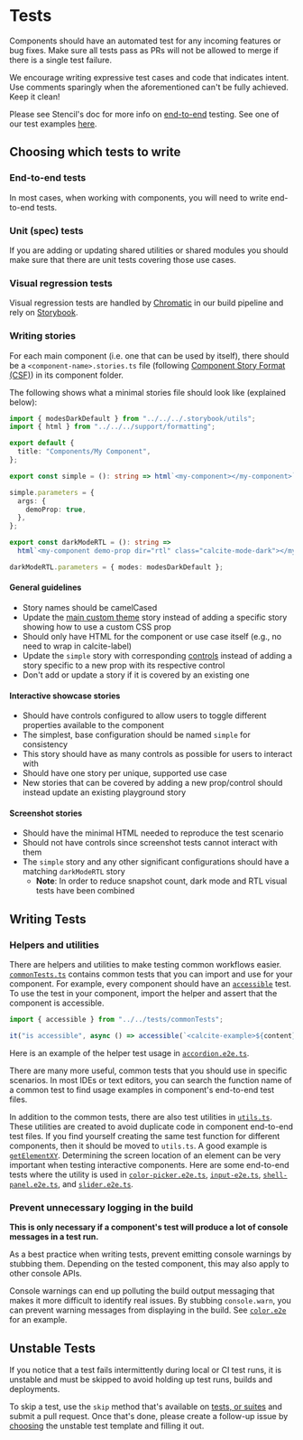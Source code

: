 # Tests

Components should have an automated test for any incoming features or bug fixes. Make sure all tests pass as PRs will not be allowed to merge if there is a single test failure.

We encourage writing expressive test cases and code that indicates intent. Use comments sparingly when the aforementioned can't be fully achieved. Keep it clean!

<!-- TODO: Get suggestions for what this should be replaced with -->

Please see Stencil's doc for more info on [end-to-end](https://stenciljs.com/docs/end-to-end-testing) testing. See one of our test examples [here](https://github.com/Esri/calcite-design-system/blob/dev/packages/calcite-components/src/components/block/block.e2e.ts).

## Choosing which tests to write

### End-to-end tests

In most cases, when working with components, you will need to write end-to-end tests.

### Unit (spec) tests

If you are adding or updating shared utilities or shared modules you should make sure that there are unit tests covering those use cases.

### Visual regression tests

Visual regression tests are handled by [Chromatic](https://www.chromatic.com/) in our build pipeline and rely on [Storybook](https://storybook.js.org/).

### Writing stories

For each main component (i.e. one that can be used by itself), there should be a `<component-name>.stories.ts` file (following [Component Story Format (CSF)](https://storybook.js.org/docs/html/api/csf)) in its component folder.

The following shows what a minimal stories file should look like (explained below):

```ts
import { modesDarkDefault } from "../../../.storybook/utils";
import { html } from "../../../support/formatting";

export default {
  title: "Components/My Component",
};

export const simple = (): string => html`<my-component></my-component>`;

simple.parameters = {
  args: {
    demoProp: true,
  },
};

export const darkModeRTL = (): string =>
  html`<my-component demo-prop dir="rtl" class="calcite-mode-dark"></my-component>`;

darkModeRTL.parameters = { modes: modesDarkDefault };
```

#### General guidelines

- Story names should be camelCased
- Update the [main custom theme](https://github.com/Esri/calcite-design-system/blob/dev/packages/calcite-components/src/custom-theme.stories.ts) story instead of adding a specific story showing how to use a custom CSS prop
- Should only have HTML for the component or use case itself (e.g., no need to wrap in calcite-label)
- Update the `simple` story with corresponding [controls](https://storybook.js.org/docs/essentials/controls) instead of adding a story specific to a new prop with its respective control
- Don't add or update a story if it is covered by an existing one

#### Interactive showcase stories

- Should have controls configured to allow users to toggle different properties available to the component
- The simplest, base configuration should be named `simple` for consistency
- This story should have as many controls as possible for users to interact with
- Should have one story per unique, supported use case
- New stories that can be covered by adding a new prop/control should instead update an existing playground story

#### Screenshot stories

- Should have the minimal HTML needed to reproduce the test scenario
- Should not have controls since screenshot tests cannot interact with them
- The `simple` story and any other significant configurations should have a matching `darkModeRTL` story
  - **Note**: In order to reduce snapshot count, dark mode and RTL visual tests have been combined

## Writing Tests

### Helpers and utilities

There are helpers and utilities to make testing common workflows easier. [`commonTests.ts`](https://github.com/Esri/calcite-design-system/blob/dev/src/packages/calcite-components/tests/commonTests.ts) contains common tests that you can import and use for your component. For example, every component should have an [`accessible`](https://github.com/Esri/calcite-design-system/blob/35f5aaf165b54d3f139e1ff2978a7c0246a0bf69/src/tests/commonTests.ts#L48-L62) test. To use the test in your component, import the helper and assert that the component is accessible.

```js
import { accessible } from "../../tests/commonTests";

it("is accessible", async () => accessible(`<calcite-example>${content}</calcite-example>`));
```

Here is an example of the helper test usage in [`accordion.e2e.ts`](https://github.com/Esri/calcite-design-system/blob/35f5aaf165b54d3f139e1ff2978a7c0246a0bf69/src/components/accordion/accordion.e2e.ts#L16).

There are many more useful, common tests that you should use in specific scenarios. In most IDEs or text editors, you can search the function name of a common test to find usage examples in component's end-to-end test files.

In addition to the common tests, there are also test utilities in [`utils.ts`](https://github.com/Esri/calcite-design-system/blob/dev/packages/calcite-components/src/tests/utils.ts). These utilities are created to avoid duplicate code in component end-to-end test files. If you find yourself creating the same test function for different components, then it should be moved to `utils.ts`. A good example is [`getElementXY`](https://github.com/Esri/calcite-design-system/blob/35f5aaf165b54d3f139e1ff2978a7c0246a0bf69/src/tests/utils.ts#L124-L139). Determining the screen location of an element can be very important when testing interactive components. Here are some end-to-end tests where the utility is used in [`color-picker.e2e.ts`](https://github.com/Esri/calcite-design-system/blob/35f5aaf165b54d3f139e1ff2978a7c0246a0bf69/src/components/color-picker/color-picker.e2e.ts#L232-L236), [`input-e2e.ts`](https://github.com/Esri/calcite-design-system/blob/35f5aaf165b54d3f139e1ff2978a7c0246a0bf69/src/components/input/input.e2e.ts#L289-L293), [`shell-panel.e2e.ts`](https://github.com/Esri/calcite-design-system/blob/35f5aaf165b54d3f139e1ff2978a7c0246a0bf69/src/components/shell-panel/shell-panel.e2e.ts#L381), and [`slider.e2e.ts`](https://github.com/Esri/calcite-design-system/blob/35f5aaf165b54d3f139e1ff2978a7c0246a0bf69/src/components/slider/slider.e2e.ts#L176).

### Prevent unnecessary logging in the build

**This is only necessary if a component's test will produce a lot of console messages in a test run.**

As a best practice when writing tests, prevent emitting console warnings by stubbing them. Depending on the tested component, this may also apply to other console APIs.

Console warnings can end up polluting the build output messaging that makes it more difficult to identify real issues. By stubbing `console.warn`, you can prevent warning messages from displaying in the build. See [`color.e2e`](https://github.com/Esri/calcite-design-system/blob/af0c6cb/src/components/color/color.e2e.ts#L9-L17) for an example.

## Unstable Tests

If you notice that a test fails intermittently during local or CI test runs, it is unstable and must be skipped to avoid holding up test runs, builds and deployments.

To skip a test, use the `skip` method that's available on [tests, or suites](https://vitest.dev/guide/filtering.html#skipping-suites-and-tests) and submit a pull request. Once that's done, please create a follow-up issue by [choosing](https://github.com/Esri/calcite-design-system/issues/new/choose) the unstable test template and filling it out.
